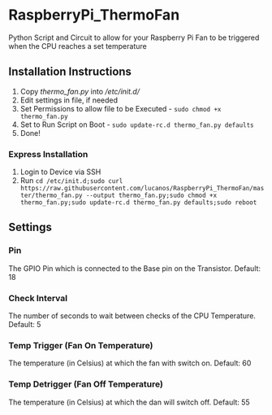 # RaspberryPi_ThermoFan
Python Script and Circuit to allow for your Raspberry Pi Fan to be triggered when the CPU reaches a set temperature

## Installation Instructions

1. Copy *thermo_fan.py* into */etc/init.d/*
1. Edit settings in file, if needed
1. Set Permissions to allow file to be Executed - `sudo chmod +x thermo_fan.py`
1. Set to Run Script on Boot - `sudo update-rc.d thermo_fan.py defaults`
1. Done!

### Express Installation

1. Login to Device via SSH
1. Run `cd /etc/init.d;sudo curl https://raw.githubusercontent.com/lucanos/RaspberryPi_ThermoFan/master/thermo_fan.py --output thermo_fan.py;sudo chmod +x thermo_fan.py;sudo update-rc.d thermo_fan.py defaults;sudo reboot`

## Settings
### Pin
The GPIO Pin which is connected to the Base pin on the Transistor. Default: 18
### Check Interval
The number of seconds to wait between checks of the CPU Temperature. Default: 5
### Temp Trigger (Fan On Temperature)
The temperature (in Celsius) at which the fan with switch on. Default: 60
### Temp Detrigger (Fan Off Temperature)
The temperature (in Celsius) at which the dan will switch off. Default: 55
